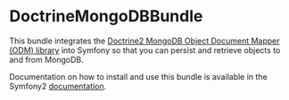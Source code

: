 DoctrineMongoDBBundle
=====================

This bundle integrates the [Doctrine2 MongoDB Object Document Mapper (ODM) library](https://github.com/doctrine/mongodb-odm)
into Symfony so that you can persist and retrieve objects to and from MongoDB.

Documentation on how to install and use this bundle is available in the
Symfony2 [documentation](http://symfony.com/doc/current/bundles/DoctrineMongoDBBundle/index.html).
